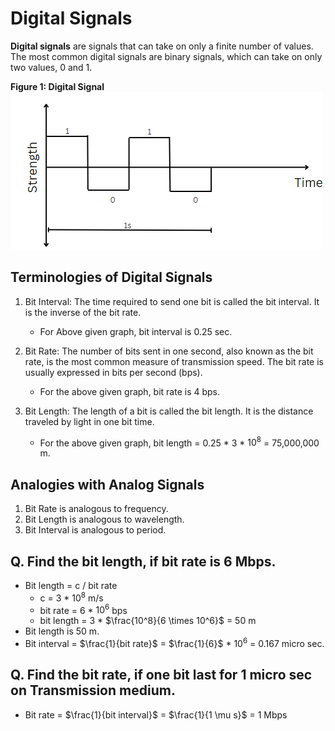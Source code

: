 # Digital Signals

**Digital signals** are signals that can take on only a finite number of values. The most common digital signals are binary signals, which can take on only two values, 0 and 1.

**Figure 1: Digital Signal**  
![Alt text](../../Assests/image14.png)

## Terminologies of Digital Signals

1. Bit Interval: The time required to send one bit is called the bit interval. It is the inverse of the bit rate.
    - For Above given graph, bit interval is 0.25 sec.

2. Bit Rate: The number of bits sent in one second, also known as the bit rate, is the most common measure of transmission speed. The bit rate is usually expressed in bits per second (bps).
   - For the above given graph, bit rate is 4 bps.

3. Bit Length: The length of a bit is called the bit length. It is the distance traveled by light in one bit time.
    - For the above given graph, bit length = 0.25 * 3 * $10^8$ = 75,000,000 m.

## Analogies with Analog Signals

1. Bit Rate is analogous to frequency.
2. Bit Length is analogous to wavelength.
3. Bit Interval is analogous to period.

## Q. Find the bit length, if bit rate is 6 Mbps.

- Bit length = c / bit rate
  - c = 3 * $10^8$ m/s
  - bit rate = 6 * $10^6$ bps
  - bit length = 3 * $\frac{10^8}{6 \times 10^6}$ = 50 m
- Bit length is 50 m.
- Bit interval = $\frac{1}{bit rate}$ = $\frac{1}{6}$ * $10^6$ = 0.167 micro sec.

## Q. Find the bit rate, if one bit last for 1 micro sec on Transmission medium.

- Bit rate = $\frac{1}{bit interval}$ = $\frac{1}{1 \mu s}$ = 1 Mbps
